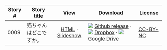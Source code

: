 Story #  | Story title | View | Download | License
-------- | -----------  |:-------:| ---------------- | -------
0009 | 猫ちゃんはどこですか。 | [HTML](https://global-asp.github.io/stories/ja/0009_猫ちゃんはどこですか.html) · [Slideshow](https://global-asp.github.io/stories/ja/0009_猫ちゃんはどこですか_slides.html) | ![](https://cloud.githubusercontent.com/assets/9295750/9483128/0e089e5e-4b51-11e5-98ca-6da5cef156a7.png) [Github release](https://github.com/global-asp/global-asp/releases/download/v1.0/ja.zip) · ![](https://avatars0.githubusercontent.com/u/559357?v=3&s=24) [Dropbox](https://www.dropbox.com/s/xh4sspixbmtuc66/ja.zip) · ![](https://cloud.githubusercontent.com/assets/9295750/9473522/1d6fdde4-4b10-11e5-98f5-aa6c6b04a08e.png) [Google Drive](https://drive.google.com/file/d/0B59ZADK9EsbsTldiajhTdl9yUDA/view?usp=sharing) | [CC-BY-NC](http://creativecommons.org/licenses/by-nc/3.0/)
